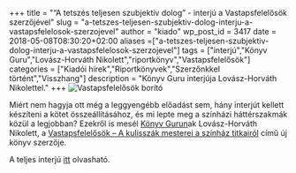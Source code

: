 +++
title = "“A tetszés teljesen szubjektív dolog” - interjú a Vastapsfelelősök szerzőjével"
slug = "a-tetszes-teljesen-szubjektiv-dolog-interju-a-vastapsfelelosok-szerzojevel"
author = "kiado"
wp_post_id = 3417
date = 2018-05-08T08:30:20+02:00
aliases =["a-tetszes-teljesen-szubjektiv-dolog-interju-a-vastapsfelelosok-szerzojevel"]
tags = ["interjú","Könyv Guru","Lovász-Horváth Nikolett","riportkönyv","Vastapsfelelősök"]
categories = ["Kiadói hírek","Riportkönyvek","Szerzőnkkel történt","Visszhang"]
description = "Könyv Guru interjúja Lovász-Horváth Nikolettel."
+++
![Vastapsfelelősök borító](uploads/Lovasz-Horvath_Vastapsfelelosok-cover-12mm_ebook-alap-194x300.jpg)

Miért nem hagyja ott még a leggyengébb előadást sem, hány interjút kellett készíteni a kötet összeállításához, és mi lepte meg a színházi háttérszakmák közül a legjobban? Ezekről is mesél <a href="http://konyv.guru/a-tetszes-teljesen-szubjektiv-dolog/" target="_blank" rel="noopener">Könyv Gurun</a>ak Lovász-Horváth Nikolett, a <a href="https://www.konyvesbolt.online/Vastapsfelelosok">Vastapsfelelősök – A kulisszák mesterei a színház titkairól</a> című új könyv szerzője.

A teljes interjú <a href="http://konyv.guru/a-tetszes-teljesen-szubjektiv-dolog/" target="_blank" rel="noopener">itt</a> olvasható.